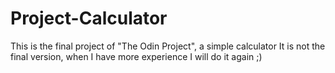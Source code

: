 # Project-Calculator
This is the final project of "The Odin Project", a simple calculator
It is not the final version, when I have more experience I will do it again ;)

